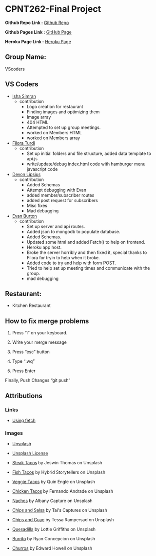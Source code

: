 # CPNT262-Final Project

**Github Repo Link :** [Github Repo](https://github.com/aeoyu/cpnt262-finalproject)

**Github Pages Link :** [GitHub Page](https://aeoyu.github.io/cpnt262-finalproject/)

**Heroku Page Link :** [Heroku Page](https://wbdevpracproject2021.herokuapp.com/)

## Group Name:

VScoders

## VS Coders

- [Isha Simran](https://github.com/IshaSimran)
  - contribution
    - Logo creation for restaurant
    - Finding images and optimizing them
    - Image array
    - 404 HTML
    - Attempted to set up group meetings.
    - worked on Members HTML
    - worked on Members array
- [Filora Turdi](https://github.com/aeoyu)
  - contribution
    - Set up initial folders and file structure, added data template to api.js
    - write/update/debug index.html code with hamburger menu javascript code
- [Devon Lipsius](https://github.com/Nephy1)
  - contribution
    - Added Schemas
    - Attempt debugging with Evan
    - added member/subscriber routes
    - added post request for subscribers
    - Misc fixes
    - Mad debugging 
- [Evan Burton](https://github.com/Rankorrdagod)
  - contribution
    - Set up server and api routes.
    - Added json to mongodb to populate database.
    - Added Schemas.
    - Updated some html and added Fetch() to help on frontend.
    - Heroku app host.
    - Broke the server horribly and then fixed it, special thanks to Filora for tryin to help when it broke.
    - Added code to try and help with form POST.
    - Tried to help set up meeting times and communicate with the group.
    - mad debugging

## Restaurant:

- Kitchen Restaurant

## How to fix merge problems

1. Press “i” on your keyboard.

2. Write your merge message

3. Press “esc” button

4. Type “:wq”

5. Press Enter

Finally, Push Changes “git push”

## Attributions

### Links

- [Using fetch](https://developer.mozilla.org/en-US/docs/Web/API/Fetch_API/Using_Fetch)

### Images

- [Unsplash](https://unsplash.com/)

- [Unsplash License](https://unsplash.com/license)

- [Steak Tacos](https://unsplash.com/photos/z_PfaGzeN9E) by Jeswin Thomas on Unsplash

- [Fish Tacos](https://unsplash.com/photos/MujcCMdGW3s) by Hybrid Storytellers on Unsplash

- [Veggie Tacos](https://unsplash.com/photos/hAFCfzaeVJg) by Quin Engle on Unsplash

- [Chicken Tacos](https://unsplash.com/photos/wYwbs_bsmaM) by Fernando Andrade on Unsplash

- [Nachos](https://unsplash.com/photos/KGAMf2UGrQw) by Albany Capture on Unsplash

- [Chips and Salsa](https://unsplash.com/photos/6cguFN39fKU) by Tai's Captures on Unsplash

- [Chips and Guac](https://unsplash.com/photos/9ND-qkGs1_8) by Tessa Rampersad on Unsplash

- [Quesadilla](https://unsplash.com/photos/pvTgyioFSTY) by Lottie Griffiths on Unsplash

- [Burrito](https://unsplash.com/photos/50KffXbjIOg) by Ryan Concepcion on Unsplash

- [Churros](https://unsplash.com/photos/ME-QOplR93Q) by Edward Howell on Unsplash
